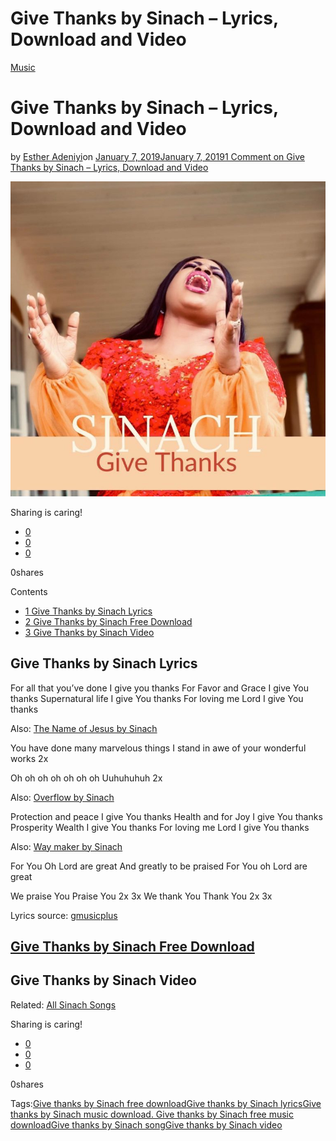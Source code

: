 # Give Thanks by Sinach – Lyrics, Download and Video

[Music](https://estheradeniyi.com/category/music/)
# Give Thanks by Sinach &#x2013; Lyrics, Download and Video

by [Esther Adeniyi](https://estheradeniyi.com/author/esther-adeniyi/)on [January 7, 2019January 7, 2019](https://estheradeniyi.com/give-thanks-by-sinach/)[1 Comment on Give Thanks by Sinach &#x2013; Lyrics, Download and Video](https://estheradeniyi.com/give-thanks-by-sinach/#comments)

![Give thanks by Sinach](images\SInach_Give-Thanks-768x768.jpg)

Sharing is caring!

- [0](https://www.facebook.com/sharer/sharer.php?u=https%3A%2F%2Festheradeniyi.com%2Fgive-thanks-by-sinach%2F&amp;t=Give%20Thanks%20by%20Sinach%20-%20Lyrics%2C%20Download%20and%20Video)
- [0](https://twitter.com/intent/tweet?text=Give%20Thanks%20by%20Sinach%20-%20Lyrics%2C%20Download%20and%20Video&amp;url=https%3A%2F%2Festheradeniyi.com%2Fgive-thanks-by-sinach%2F)
- [0](#)

0shares

Contents

- [1 Give Thanks by Sinach&#xA0;Lyrics](#Give_Thanks_by_SinachLyrics)
- [2 Give Thanks by Sinach&#xA0;Free Download](#Give_Thanks_by_SinachFree_Download)
- [3 Give Thanks by Sinach Video](#Give_Thanks_by_Sinach_Video)

## Give Thanks by Sinach&#xA0;Lyrics

For all that you&#x2019;ve done
 I give you thanks
 For Favor and Grace
 I give You thanks
 Supernatural life
 I give You thanks
 For loving me Lord
 I give You thanks

Also: [The Name of Jesus by Sinach](https://estheradeniyi.com/download-the-name-of-jesus-by-sinach-lyrics-and-video/)

You have done many
 marvelous things
 I stand in awe of your
 wonderful works
 2x

Oh oh oh oh oh oh oh
 Uuhuhuhuh
 2x

Also: [Overflow by Sinach](https://estheradeniyi.com/overflow-by-sinach-lyrics-mp3-download-video/)

Protection and peace
 I give You thanks
 Health and for Joy
 I give You thanks
 Prosperity Wealth
 I give You thanks
 For loving me Lord
 I give You thanks

Also: [Way maker by Sinach](https://estheradeniyi.com/way-maker-by-sinach-lyrics-mp3-download/)

For You Oh Lord are great
 And greatly to be praised
 For You oh Lord are great

We praise You
 Praise You 2x
 3x
 We thank You
 Thank You 2x
 3x

Lyrics source: [gmusicplus](http://www.gmusicplus.com/sinach-give-thanks-audio/)

## [Give Thanks by Sinach&#xA0;Free Download](http://www.gmusicplus.com/sinach-give-thanks-audio/)

## Give Thanks by Sinach Video

Related: [All Sinach Songs](https://estheradeniyi.com/all-sinach-songs-a-comprehensive-list/)

Sharing is caring!

- [0](https://www.facebook.com/sharer/sharer.php?u=https%3A%2F%2Festheradeniyi.com%2Fgive-thanks-by-sinach%2F&amp;t=Give%20Thanks%20by%20Sinach%20-%20Lyrics%2C%20Download%20and%20Video)
- [0](https://twitter.com/intent/tweet?text=Give%20Thanks%20by%20Sinach%20-%20Lyrics%2C%20Download%20and%20Video&amp;url=https%3A%2F%2Festheradeniyi.com%2Fgive-thanks-by-sinach%2F)
- [0](#)

0shares

Tags:[Give thanks by Sinach free download](https://estheradeniyi.com/tag/give-thanks-by-sinach-free-download/)[Give thanks by Sinach lyrics](https://estheradeniyi.com/tag/give-thanks-by-sinach-lyrics/)[Give thanks by Sinach music download. Give thanks by Sinach free music download](https://estheradeniyi.com/tag/give-thanks-by-sinach-music-download-give-thanks-by-sinach-free-music-download/)[Give thanks by Sinach song](https://estheradeniyi.com/tag/give-thanks-by-sinach-song/)[Give thanks by Sinach video](https://estheradeniyi.com/tag/give-thanks-by-sinach-video/)